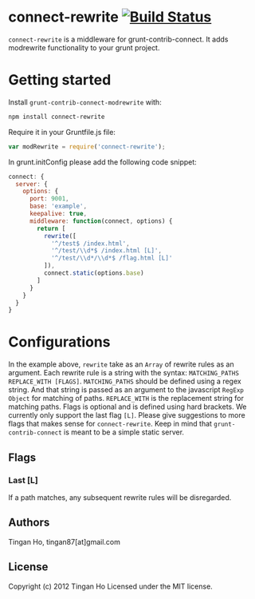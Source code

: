 connect-rewrite [![Build Status](https://travis-ci.org/tinganho/connect-rewrite.png)](https://travis-ci.org/tinganho/connect-rewrite)
========================
`connect-rewrite` is a middleware for grunt-contrib-connect. It adds modrewrite functionality to your grunt project.

# Getting started
Install `grunt-contrib-connect-modrewrite` with:
```bash
npm install connect-rewrite
```

Require it in your Gruntfile.js file:

```javascript
var modRewrite = require('connect-rewrite');
```
In grunt.initConfig please add the following code snippet:

```javascript
connect: {
  server: {
    options: {
      port: 9001,
      base: 'example',
      keepalive: true,
      middleware: function(connect, options) {
        return [
          rewrite([
            '^/test$ /index.html',
            '^/test/\\d*$ /index.html [L]',
            '^/test/\\d*/\\d*$ /flag.html [L]'
          ]),
          connect.static(options.base)
        ]
      }
    }
  }
}
```

# Configurations
In the example above, `rewrite` take as an `Array` of rewrite rules as an argument.
Each rewrite rule is a string with the syntax:
`MATCHING_PATHS REPLACE_WITH [FLAGS]`.
`MATCHING_PATHS` should be defined using a regex string. And that string is passed as an argument to the javascript `RegExp Object` for matching of paths. `REPLACE_WITH` is the replacement string for matching paths. Flags is optional and is defined using hard brackets. We currently only support the last flag `[L]`. Please give suggestions to more flags that makes sense for `connect-rewrite`. Keep in mind that `grunt-contrib-connect` is meant to be a simple static server.

## Flags
### Last [L]
If a path matches, any subsequent rewrite rules will be disregarded.

## Authors
Tingan Ho, tingan87[at]gmail.com

## License
Copyright (c) 2012 Tingan Ho
Licensed under the MIT license.
